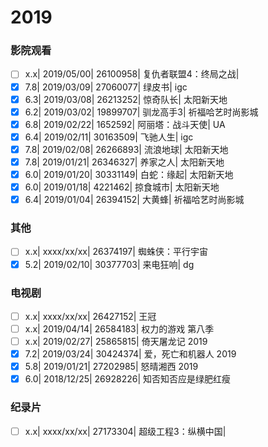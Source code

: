 # 2019

### 影院观看

- [ ] x.x| 2019/05/00| 26100958| 复仇者联盟4：终局之战|
- [x] 7.8| 2019/03/09| 27060077| 绿皮书| igc
- [x] 6.3| 2019/03/08| 26213252| 惊奇队长| 太阳新天地
- [x] 6.2| 2019/03/02| 19899707| 驯龙高手3| 祈福哈艺时尚影城
- [x] 6.8| 2019/02/22| 1652592| 阿丽塔：战斗天使| UA
- [x] 6.4| 2019/02/11| 30163509| 飞驰人生| igc
- [x] 7.8| 2019/02/08| 26266893| 流浪地球| 太阳新天地
- [x] 7.8| 2019/01/21| 26346327| 养家之人| 太阳新天地
- [x] 6.0| 2019/01/20| 30331149| 白蛇：缘起| 太阳新天地
- [x] 6.0| 2019/01/18| 4221462| 掠食城市| 太阳新天地
- [x] 6.4| 2019/01/04| 26394152| 大黄蜂| 祈福哈艺时尚影城

### 其他

- [ ] x.x| xxxx/xx/xx| 26374197| 蜘蛛侠：平行宇宙
- [x] 5.2| 2019/02/10| 30377703| 来电狂响| dg

### 电视剧

- [ ] x.x| xxxx/xx/xx| 26427152| 王冠
- [ ] x.x| 2019/04/14| 26584183| 权力的游戏 第八季
- [ ] x.x| 2019/02/27| 25865815| 倚天屠龙记 2019
- [x] 7.2| 2019/03/24| 30424374| 爱，死亡和机器人 2019
- [x] 5.8| 2019/01/21| 27202985| 怒晴湘西 2019
- [x] 6.0| 2018/12/25| 26928226| 知否知否应是绿肥红瘦

### 纪录片

- [ ] x.x| xxxx/xx/xx| 27173304| 超级工程3：纵横中国| 
